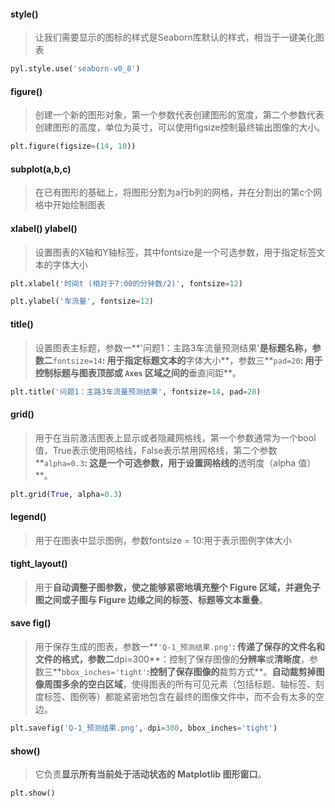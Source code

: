 #### style()

> 让我们需要显示的图标的样式是Seaborn库默认的样式，相当于一键美化图表

```python
pyl.style.use('seaborn-v0_8')
```

#### figure()

> 创建一个新的图形对象，第一个参数代表创建图形的宽度，第二个参数代表创建图形的高度，单位为英寸，可以使用figsize控制最终输出图像的大小。

```python
plt.figure(figsize=(14, 10))
```

#### subplot(a,b,c)

> 在已有图形的基础上，将图形分割为a行b列的网格，并在分割出的第c个网格中开始绘制图表

#### xlabel() ylabel()

> 设置图表的X轴和Y轴标签，其中fontsize是一个可选参数，用于指定标签文本的字体大小

```python
plt.xlabel('时间t (相对于7:00的分钟数/2)', fontsize=12)

plt.ylabel('车流量', fontsize=12)
```

#### title()

> 设置图表主标题，参数一**'问题1：主路3车流量预测结果'**是标题名称，参数二**`fontsize=14`**: 用于指定标题文本的**字体大小**，参数三**`pad=20`**: 用于控制标题与图表顶部或 `Axes` 区域之间的**垂直间距**。

```python
plt.title('问题1：主路3车流量预测结果', fontsize=14, pad=20)
```

#### grid()

> 用于在当前激活图表上显示或者隐藏网格线，第一个参数通常为一个bool值，True表示使用网格线，False表示禁用网格线，第二个参数**`alpha=0.3`**: 这是一个可选参数，用于设置网格线的**透明度（alpha 值）**。

```python
plt.grid(True, alpha=0.3)
```

#### legend()

> 用于在图表中显示图例，参数fontsize = 10:用于表示图例字体大小

#### tight_layout()

> 用于**自动调整子图参数，使之能够紧密地填充整个 Figure 区域，并避免子图之间或子图与 Figure 边缘之间的标签、标题等文本重叠**。

#### save fig()

> 用于保存生成的图表，参数一**`'Q-1_预测结果.png'`**: 传递了保存的文件名和文件的格式，参数二**dpi=300**：控制了保存图像的**分辨率**或**清晰度**，参数三**`bbox_inches='tight'`**:控制了保存图像的**裁剪方式**。**自动裁剪掉图像周围多余的空白区域**，使得图表的所有可见元素（包括标题、轴标签、刻度标签、图例等）都能紧密地包含在最终的图像文件中，而不会有太多的空边。

```python
plt.savefig('Q-1_预测结果.png', dpi=300, bbox_inches='tight')
```

#### show()

> 它负责**显示所有当前处于活动状态的 Matplotlib 图形窗口**。

```python
plt.show()
```